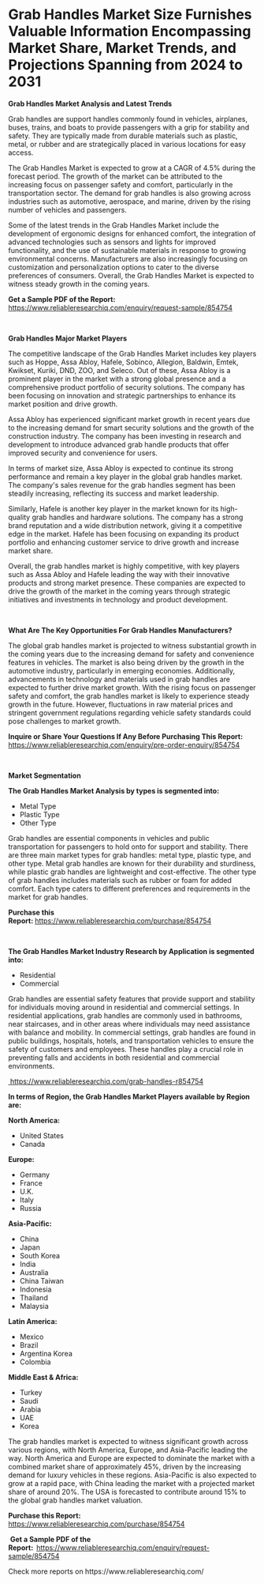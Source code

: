 <p><h1>Grab Handles Market Size Furnishes Valuable Information Encompassing Market Share, Market Trends, and Projections Spanning from 2024 to 2031</h1></p><p><strong>Grab Handles Market Analysis and Latest Trends</strong></p>
<p><p>Grab handles are support handles commonly found in vehicles, airplanes, buses, trains, and boats to provide passengers with a grip for stability and safety. They are typically made from durable materials such as plastic, metal, or rubber and are strategically placed in various locations for easy access.</p><p>The Grab Handles Market is expected to grow at a CAGR of 4.5% during the forecast period. The growth of the market can be attributed to the increasing focus on passenger safety and comfort, particularly in the transportation sector. The demand for grab handles is also growing across industries such as automotive, aerospace, and marine, driven by the rising number of vehicles and passengers.</p><p>Some of the latest trends in the Grab Handles Market include the development of ergonomic designs for enhanced comfort, the integration of advanced technologies such as sensors and lights for improved functionality, and the use of sustainable materials in response to growing environmental concerns. Manufacturers are also increasingly focusing on customization and personalization options to cater to the diverse preferences of consumers. Overall, the Grab Handles Market is expected to witness steady growth in the coming years.</p></p>
<p><strong>Get a Sample PDF of the Report:&nbsp;</strong> <a href="https://www.reliableresearchiq.com/enquiry/request-sample/854754">https://www.reliableresearchiq.com/enquiry/request-sample/854754</a></p>
<p>&nbsp;</p>
<p><strong>Grab Handles Major Market Players</strong></p>
<p><p>The competitive landscape of the Grab Handles Market includes key players such as Hoppe, Assa Abloy, Hafele, Sobinco, Allegion, Baldwin, Emtek, Kwikset, Kuriki, DND, ZOO, and Seleco. Out of these, Assa Abloy is a prominent player in the market with a strong global presence and a comprehensive product portfolio of security solutions. The company has been focusing on innovation and strategic partnerships to enhance its market position and drive growth.</p><p>Assa Abloy has experienced significant market growth in recent years due to the increasing demand for smart security solutions and the growth of the construction industry. The company has been investing in research and development to introduce advanced grab handle products that offer improved security and convenience for users.</p><p>In terms of market size, Assa Abloy is expected to continue its strong performance and remain a key player in the global grab handles market. The company's sales revenue for the grab handles segment has been steadily increasing, reflecting its success and market leadership.</p><p>Similarly, Hafele is another key player in the market known for its high-quality grab handles and hardware solutions. The company has a strong brand reputation and a wide distribution network, giving it a competitive edge in the market. Hafele has been focusing on expanding its product portfolio and enhancing customer service to drive growth and increase market share.</p><p>Overall, the grab handles market is highly competitive, with key players such as Assa Abloy and Hafele leading the way with their innovative products and strong market presence. These companies are expected to drive the growth of the market in the coming years through strategic initiatives and investments in technology and product development.</p></p>
<p>&nbsp;</p>
<p><strong>What Are The Key Opportunities For Grab Handles Manufacturers?</strong></p>
<p><p>The global grab handles market is projected to witness substantial growth in the coming years due to the increasing demand for safety and convenience features in vehicles. The market is also being driven by the growth in the automotive industry, particularly in emerging economies. Additionally, advancements in technology and materials used in grab handles are expected to further drive market growth. With the rising focus on passenger safety and comfort, the grab handles market is likely to experience steady growth in the future. However, fluctuations in raw material prices and stringent government regulations regarding vehicle safety standards could pose challenges to market growth.</p></p>
<p><strong>Inquire or Share Your Questions If Any Before Purchasing This Report:</strong> <a href="https://www.reliableresearchiq.com/enquiry/pre-order-enquiry/854754">https://www.reliableresearchiq.com/enquiry/pre-order-enquiry/854754</a></p>
<p>&nbsp;</p>
<p><strong>Market Segmentation</strong></p>
<p><strong>The Grab Handles Market Analysis by types is segmented into:</strong></p>
<p><ul><li>Metal Type</li><li>Plastic Type</li><li>Other Type</li></ul></p>
<p><p>Grab handles are essential components in vehicles and public transportation for passengers to hold onto for support and stability. There are three main market types for grab handles: metal type, plastic type, and other type. Metal grab handles are known for their durability and sturdiness, while plastic grab handles are lightweight and cost-effective. The other type of grab handles includes materials such as rubber or foam for added comfort. Each type caters to different preferences and requirements in the market for grab handles.</p></p>
<p><strong>Purchase this Report:&nbsp;</strong><a href="https://www.reliableresearchiq.com/purchase/854754">https://www.reliableresearchiq.com/purchase/854754</a></p>
<p>&nbsp;</p>
<p><strong>The Grab Handles Market Industry Research by Application is segmented into:</strong></p>
<p><ul><li>Residential</li><li>Commercial</li></ul></p>
<p><p>Grab handles are essential safety features that provide support and stability for individuals moving around in residential and commercial settings. In residential applications, grab handles are commonly used in bathrooms, near staircases, and in other areas where individuals may need assistance with balance and mobility. In commercial settings, grab handles are found in public buildings, hospitals, hotels, and transportation vehicles to ensure the safety of customers and employees. These handles play a crucial role in preventing falls and accidents in both residential and commercial environments.</p></p>
<p><a href="https://www.reliableresearchiq.com/grab-handles-r854754">&nbsp;https://www.reliableresearchiq.com/grab-handles-r854754</a></p>
<p><strong>In terms of Region, the Grab Handles Market Players available by Region are:</strong></p>
<p>
    <p> <strong> North America: </strong>
        <ul>
            <li>United States</li>
            <li>Canada</li>
        </ul>
        </p> 
    <p> <strong> Europe: </strong>
        <ul>
            <li>Germany</li>
            <li>France</li>
            <li>U.K.</li>
            <li>Italy</li>
            <li>Russia</li>
        </ul>
        </p> 
    <p> <strong> Asia-Pacific: </strong>
        <ul>
            <li>China</li>
            <li>Japan</li>
            <li>South Korea</li>
            <li>India</li>
            <li>Australia</li>
            <li>China Taiwan</li>
            <li>Indonesia</li>
            <li>Thailand</li>
            <li>Malaysia</li>
        </ul>
        </p> 
    <p> <strong> Latin America: </strong>
        <ul>
            <li>Mexico</li>
            <li>Brazil</li>
            <li>Argentina Korea</li>
            <li>Colombia</li>
        </ul>
        </p> 
    <p> <strong> Middle East & Africa: </strong>
        <ul>
            <li>Turkey</li>
            <li>Saudi</li>
            <li>Arabia</li>
            <li>UAE</li>
            <li>Korea</li>
        </ul>
    </p>
    </p>
<p><p>The grab handles market is expected to witness significant growth across various regions, with North America, Europe, and Asia-Pacific leading the way. North America and Europe are expected to dominate the market with a combined market share of approximately 45%, driven by the increasing demand for luxury vehicles in these regions. Asia-Pacific is also expected to grow at a rapid pace, with China leading the market with a projected market share of around 20%. The USA is forecasted to contribute around 15% to the global grab handles market valuation.</p></p>
<p><strong>Purchase this Report: </strong><a href="https://www.reliableresearchiq.com/purchase/854754">https://www.reliableresearchiq.com/purchase/854754</a></p>
<p>&nbsp;<strong>Get a Sample PDF of the Report:&nbsp;&nbsp;</strong><a href="https://www.reliableresearchiq.com/enquiry/request-sample/854754">https://www.reliableresearchiq.com/enquiry/request-sample/854754</a></p>
<p><strong></strong></p>
<p>Check more reports on https://www.reliableresearchiq.com/</p>